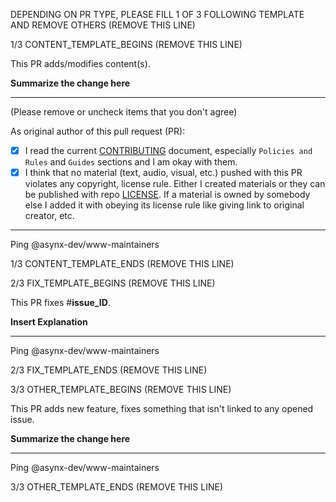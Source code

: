 DEPENDING ON PR TYPE, PLEASE FILL 1 OF 3 FOLLOWING TEMPLATE AND REMOVE OTHERS (REMOVE THIS LINE)

1/3 CONTENT_TEMPLATE_BEGINS (REMOVE THIS LINE)

This PR adds/modifies content(s).

**Summarize the change here**

---
(Please remove or uncheck items that you don't agree)

As original author of this pull request (PR):

* [x] I read the current [CONTRIBUTING](https://github.com/asynx-dev/www/blob/master/CONTRIBUTING.md) document,
especially `Policies and Rules` and `Guides` sections and I am okay with
them.
* [x] I think that no material (text, audio, visual, etc.) pushed with this PR
violates any copyright, license rule. Either I created materials or they can
be published with repo [LICENSE](https://github.com/asynx-dev/www/blob/master/LICENSE). If a material is owned by
somebody else I added it with obeying its license rule like giving link to
original creator, etc.

---

Ping @asynx-dev/www-maintainers

1/3 CONTENT_TEMPLATE_ENDS (REMOVE THIS LINE)

2/3 FIX_TEMPLATE_BEGINS (REMOVE THIS LINE)

This PR fixes #**issue_ID**.

**Insert Explanation**

---

Ping @asynx-dev/www-maintainers

2/3 FIX_TEMPLATE_ENDS (REMOVE THIS LINE)

3/3 OTHER_TEMPLATE_BEGINS (REMOVE THIS LINE)

This PR adds new feature, fixes something that isn't linked to any opened issue.

**Summarize the change here**

---

Ping @asynx-dev/www-maintainers

3/3 OTHER_TEMPLATE_ENDS (REMOVE THIS LINE)
